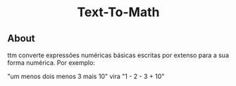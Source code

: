 <h1 align="center">Text-To-Math</h1>

## About

ttm converte expressões numéricas básicas escritas por extenso para a sua forma numérica. Por exemplo:

"um menos dois menos 3 mais 10"
vira
"1 - 2 - 3 + 10"
